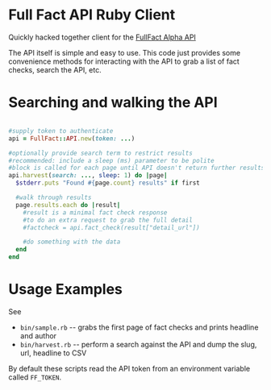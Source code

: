 # Full Fact API Ruby Client

Quickly hacked together client for the [FullFact Alpha API](https://fullfact-api.herokuapp.com/)

The API itself is simple and easy to use. This code just provides some convenience 
methods for interacting with the API to grab a list of fact checks, search the API, etc.

# Searching and walking the API

```ruby

#supply token to authenticate
api = FullFact::API.new(token: ...)

#optionally provide search term to restrict results
#recommended: include a sleep (ms) parameter to be polite
#block is called for each page until API doesn't return further results
api.harvest(search: ..., sleep: 1) do |page|
  $stderr.puts "Found #{page.count} results" if first

  #walk through results
  page.results.each do |result|
    #result is a minimal fact check response
    #to do an extra request to grab the full detail
    #factcheck = api.fact_check(result["detail_url"])

    #do something with the data
  end
end
```

# Usage Examples

See

* `bin/sample.rb` -- grabs the first page of fact checks and prints headline and author
* `bin/harvest.rb` -- perform a search against the API and dump the slug, url, headline to CSV

By default these scripts read the API token from an environment variable called `FF_TOKEN`.

